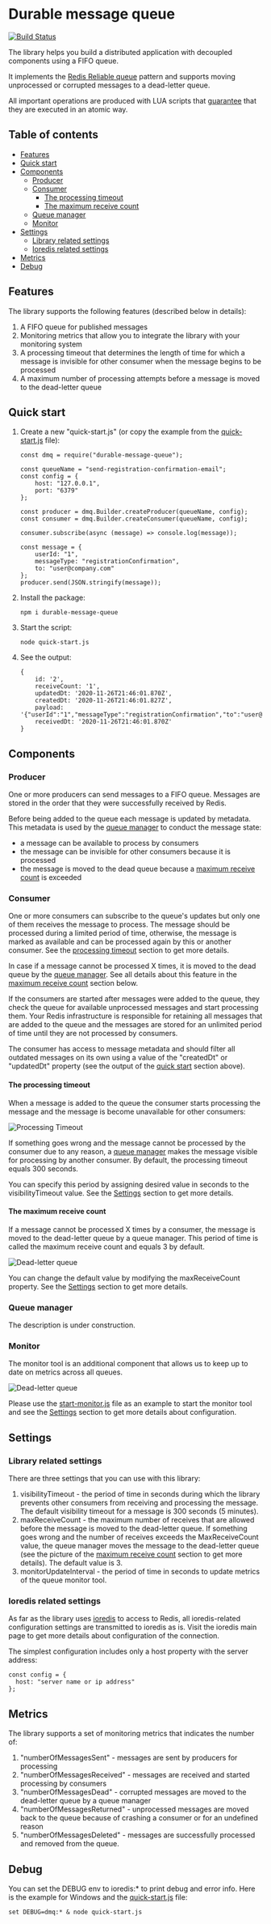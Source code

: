 # Durable message queue
[![Build Status](https://travis-ci.org/ArkadiyShuvaev/durable-message-queue.svg?branch=master)](https://travis-ci.org/ArkadiyShuvaev/durable-message-queue)

The library helps you build a distributed application with decoupled components using a FIFO queue.

It implements the [Redis Reliable queue](https://redis.io/commands/rpoplpush) pattern and supports moving unprocessed or corrupted messages to a dead-letter queue.

All important operations are produced with LUA scripts that [guarantee](https://redis.io/commands/eval#atomicity-of-scripts) that they are executed in an atomic way.

## Table of contents
- [Features](#features)
- [Quick start](#quick-start)
- [Components](#components)
  - [Producer](#producer)
  - [Consumer](#consumer)
    - [The processing timeout](#the-processing-timeout)
    - [The maximum receive count](#the-maximum-receive-count)
  - [Queue manager](#queue-manager)
  - [Monitor](#monitor)
- [Settings](#settings)
  - [Library related settings](#library-related-settings)
  - [Ioredis related settings](#ioredis-related-settings)
- [Metrics](#metrics)
- [Debug](#debug)


## Features
The library supports the following features (described below in details):
1. A FIFO queue for published messages
1. Monitoring metrics that allow you to integrate the library with your monitoring system
1. A processing timeout that determines the length of time for which a message is invisible for other consumer when the message begins to be processed
1. A maximum number of processing attempts before a message is moved to the dead-letter queue


## Quick start
1. Create a new "quick-start.js" (or copy the example from the [quick-start.js](examples/quick-start.js) file):
    ```
    const dmq = require("durable-message-queue");

    const queueName = "send-registration-confirmation-email";
    const config = {
        host: "127.0.0.1",
        port: "6379"
    };

    const producer = dmq.Builder.createProducer(queueName, config);
    const consumer = dmq.Builder.createConsumer(queueName, config);

    consumer.subscribe(async (message) => console.log(message));

    const message = {
        userId: "1",
        messageType: "registrationConfirmation",
        to: "user@company.com"
    };
    producer.send(JSON.stringify(message));
    ```
1. Install the package:
    ```
    npm i durable-message-queue
    ```
1. Start the script:
    ```
    node quick-start.js
    ```
1. See the output:
    ```
    {  
        id: '2',  
        receiveCount: '1',  
        updatedDt: '2020-11-26T21:46:01.870Z',  
        createdDt: '2020-11-26T21:46:01.827Z',  
        payload: '{"userId":"1","messageType":"registrationConfirmation","to":"user@company.com"}',  
        receivedDt: '2020-11-26T21:46:01.870Z'  
    }
    ```

## Components
### Producer
One or more producers can send messages to a FIFO queue. Messages are stored in the order that they were successfully received by Redis.

Before being added to the queue each message is updated by metadata. This metadata is used by the [queue manager](#queue-manager) to conduct the message state:
- a message can be available to process by consumers
- the message can be invisible for other consumers because it is processed
- the message is moved to the dead queue because a [maximum receive count](#the-maximum-receive-count) is exceeded

### Consumer
One or more consumers can subscribe to the queue's updates but only one of them receives the message to process. The message should be processed  during a limited period of time, otherwise, the message is marked as available and can be processed again by this or another consumer. See the [processing timeout](#the-processing-timeout) section to get more details.

In case if a message cannot be processed X times, it is moved to the dead queue by the [queue manager](#queue-manager). See all details about this feature in the [maximum receive count](#the-maximum-receive-count) section below.

If the consumers are started after messages were added to the queue, they check the queue for available unprocessed messages and start processing them. Your Redis infrastructure is responsible for retaining all messages that are added to the queue and the messages are stored for an unlimited period of time until they are not processed by consumers.

The consumer has access to message metadata and should filter all  outdated messages on its own using a value of the "createdDt" or "updatedDt" property (see the output of the [quick start](#quick-start) section above).

#### The processing timeout
When a message is added to the queue the consumer starts processing the message and the message is become unavailable for other consumers:

![Processing Timeout](https://raw.githubusercontent.com/ArkadiyShuvaev/durable-message-queue/master/assests/processing-timeout.png)

If something goes wrong and the message cannot be processed by the consumer due to any reason, a [queue manager](#queue-manager) makes the message visible for processing by another consumer. By default, the processing timeout equals 300 seconds.

You can specify this period by assigning desired value in seconds to the visibilityTimeout value. See the [Settings](#settings) section to get more details.

#### The maximum receive count
If a message cannot be processed X times by a consumer, the message is moved to the dead-letter queue by a queue manager. This period of time is called the maximum receive count and equals 3 by default.

![Dead-letter queue](https://raw.githubusercontent.com/ArkadiyShuvaev/durable-message-queue/master/assests/dead-letter-queue.png)

You can change the default value by modifying the maxReceiveCount property. See the [Settings](#settings) section to get more details.

### Queue manager
The description is under construction.

### Monitor
The monitor tool is an additional component that allows us to keep up to date on metrics across all queues.

![Dead-letter queue](https://raw.githubusercontent.com/ArkadiyShuvaev/durable-message-queue/master/assests/monitor-animation.gif)

 Please use the [start-monitor.js](examples/start-monitor.js) file as an example to start the monitor tool and see the [Settings](#settings) section to get more details about configuration.

## Settings
### Library related settings
There are three settings that you can use with this library:
1. visibilityTimeout - the period of time in seconds during which the library prevents other consumers from receiving and processing the message. The default visibility timeout for a message is 300 seconds (5 minutes).
1. maxReceiveCount - the maximum number of receives that are allowed before the message is moved to the dead-letter queue. If something goes wrong and the number of receives exceeds the MaxReceiveCount value, the queue manager moves the message to the dead-letter queue (see the picture of the [maximum receive count](#the-maximum-receive-count) section to get more details). The default value is 3.
1. monitorUpdateInterval - the period of time in seconds to update metrics of the queue monitor tool.

### Ioredis related settings
As far as the library uses [ioredis](https://github.com/luin/ioredis) to access to Redis, all ioredis-related configuration settings are transmitted to ioredis as is. Visit the ioredis main page to get more details about configuration of the connection.

The simplest configuration includes only a host property with the server address:
  ```
  const config = {
    host: "server name or ip address"
  };
  ```

## Metrics
The library supports a set of monitoring metrics that indicates the number of:
1. "numberOfMessagesSent" - messages are sent by producers for processing
1. "numberOfMessagesReceived" - messages are received and started processing by consumers
1. "numberOfMessagesDead" - corrupted messages are moved to the dead-letter queue by a queue manager
1. "numberOfMessagesReturned" - unprocessed messages are moved back to the queue because of crashing a consumer or for an undefined reason
1. "numberOfMessagesDeleted" - messages are successfully processed and removed from the queue.

## Debug
You can set the DEBUG env to ioredis:* to print debug and error info. Here is the example for Windows and the [quick-start.js](examples/quick-start.js) file:
```
set DEBUG=dmq:* & node quick-start.js
```